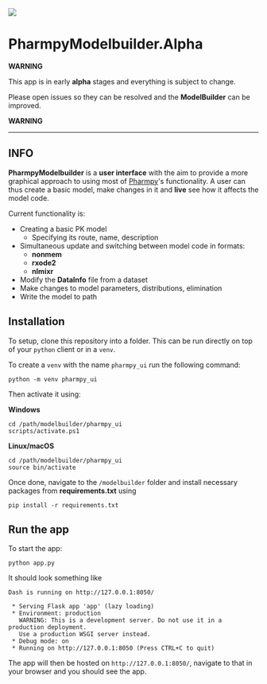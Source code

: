 <img src="https://pharmpy.github.io/latest/_images/Pharmpy_logo.svg"> 

# PharmpyModelbuilder.Alpha 

**WARNING** 

This app is in early **alpha** stages and everything is subject to change.

Please open issues so they can be resolved and the **ModelBuilder** can be improved.

**WARNING**

---
## INFO

**PharmpyModelbuilder** is a **user interface** with the aim to provide a more graphical approach to using most of [Pharmpy](https://pharmpy.github.io/latest/index.html)'s functionality.
A user can thus create a basic model, make changes in it and **live** see how it affects the model code. 

Current functionality is:
- Creating a basic PK model
    - Specifying its route, name, description
- Simultaneous update and switching between model code in formats:
    - **nonmem**
    - **rxode2**
    - **nlmixr**
- Modify the **DataInfo** file from a dataset
- Make changes to model parameters, distributions, elimination
- Write the model to path 

## Installation

To setup, clone this repository into a folder.
This can be run directly on top of your `python` client or in a `venv`.

To create a `venv` with the name ``pharmpy_ui`` run the following command:
```
python -m venv pharmpy_ui
```
Then activate it using:

**Windows**
```
cd /path/modelbuilder/pharmpy_ui
scripts/activate.ps1
```

**Linux/macOS**
```
cd /path/modelbuilder/pharmpy_ui
source bin/activate
```

Once done, navigate to the `/modelbuilder` folder and install necessary packages from **requirements.txt** using

`pip install -r requirements.txt`

## Run the app
To start the app:

`python app.py`

It should look something like
```
Dash is running on http://127.0.0.1:8050/

 * Serving Flask app 'app' (lazy loading)
 * Environment: production
   WARNING: This is a development server. Do not use it in a production deployment.
   Use a production WSGI server instead.
 * Debug mode: on
 * Running on http://127.0.0.1:8050 (Press CTRL+C to quit)
```

The app will then be hosted on `http://127.0.0.1:8050/`, navigate to that in your browser and you should see the app. 

